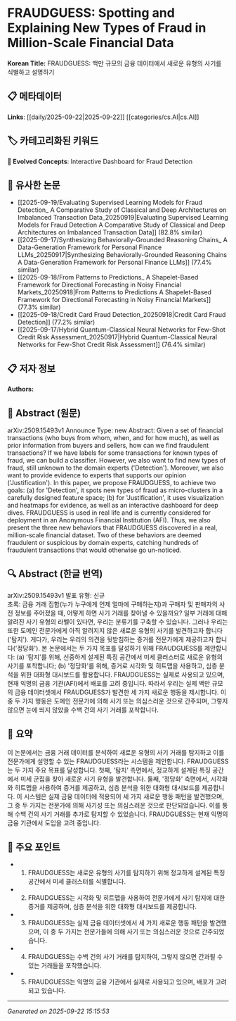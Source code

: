 # FRAUDGUESS: Spotting and Explaining New Types of Fraud in Million-Scale Financial Data

**Korean Title:** FRAUDGUESS: 백만 규모의 금융 데이터에서 새로운 유형의 사기를 식별하고 설명하기

## 📋 메타데이터

**Links**: [[daily/2025-09-22|2025-09-22]] [[categories/cs.AI|cs.AI]]

## 🏷️ 카테고리화된 키워드
**🚀 Evolved Concepts**: Interactive Dashboard for Fraud Detection

## 🔗 유사한 논문
- [[2025-09-19/Evaluating Supervised Learning Models for Fraud Detection_ A Comparative Study of Classical and Deep Architectures on Imbalanced Transaction Data_20250919|Evaluating Supervised Learning Models for Fraud Detection A Comparative Study of Classical and Deep Architectures on Imbalanced Transaction Data]] (82.8% similar)
- [[2025-09-17/Synthesizing Behaviorally-Grounded Reasoning Chains_ A Data-Generation Framework for Personal Finance LLMs_20250917|Synthesizing Behaviorally-Grounded Reasoning Chains A Data-Generation Framework for Personal Finance LLMs]] (77.4% similar)
- [[2025-09-18/From Patterns to Predictions_ A Shapelet-Based Framework for Directional Forecasting in Noisy Financial Markets_20250918|From Patterns to Predictions A Shapelet-Based Framework for Directional Forecasting in Noisy Financial Markets]] (77.3% similar)
- [[2025-09-18/Credit Card Fraud Detection_20250918|Credit Card Fraud Detection]] (77.2% similar)
- [[2025-09-17/Hybrid Quantum-Classical Neural Networks for Few-Shot Credit Risk Assessment_20250917|Hybrid Quantum-Classical Neural Networks for Few-Shot Credit Risk Assessment]] (76.4% similar)

## 📋 저자 정보

**Authors:** 

## 📄 Abstract (원문)

arXiv:2509.15493v1 Announce Type: new 
Abstract: Given a set of financial transactions (who buys from whom, when, and for how much), as well as prior information from buyers and sellers, how can we find fraudulent transactions? If we have labels for some transactions for known types of fraud, we can build a classifier. However, we also want to find new types of fraud, still unknown to the domain experts ('Detection'). Moreover, we also want to provide evidence to experts that supports our opinion ('Justification'). In this paper, we propose FRAUDGUESS, to achieve two goals: (a) for 'Detection', it spots new types of fraud as micro-clusters in a carefully designed feature space; (b) for 'Justification', it uses visualization and heatmaps for evidence, as well as an interactive dashboard for deep dives. FRAUDGUESS is used in real life and is currently considered for deployment in an Anonymous Financial Institution (AFI). Thus, we also present the three new behaviors that FRAUDGUESS discovered in a real, million-scale financial dataset. Two of these behaviors are deemed fraudulent or suspicious by domain experts, catching hundreds of fraudulent transactions that would otherwise go un-noticed.

## 🔍 Abstract (한글 번역)

arXiv:2509.15493v1 발표 유형: 신규  
초록: 금융 거래 집합(누가 누구에게 언제 얼마에 구매하는지)과 구매자 및 판매자의 사전 정보를 주어졌을 때, 어떻게 하면 사기 거래를 찾아낼 수 있을까요? 일부 거래에 대해 알려진 사기 유형의 라벨이 있다면, 우리는 분류기를 구축할 수 있습니다. 그러나 우리는 또한 도메인 전문가에게 아직 알려지지 않은 새로운 유형의 사기를 발견하고자 합니다('탐지'). 게다가, 우리는 우리의 의견을 뒷받침하는 증거를 전문가에게 제공하고자 합니다('정당화'). 본 논문에서는 두 가지 목표를 달성하기 위해 FRAUDGUESS를 제안합니다: (a) '탐지'를 위해, 신중하게 설계된 특징 공간에서 미세 클러스터로 새로운 유형의 사기를 포착합니다; (b) '정당화'를 위해, 증거로 시각화 및 히트맵을 사용하고, 심층 분석을 위한 대화형 대시보드를 활용합니다. FRAUDGUESS는 실제로 사용되고 있으며, 현재 익명의 금융 기관(AFI)에서 배포를 고려 중입니다. 따라서 우리는 실제 백만 규모의 금융 데이터셋에서 FRAUDGUESS가 발견한 세 가지 새로운 행동을 제시합니다. 이 중 두 가지 행동은 도메인 전문가에 의해 사기 또는 의심스러운 것으로 간주되며, 그렇지 않으면 눈에 띄지 않았을 수백 건의 사기 거래를 포착합니다.

## 📝 요약

이 논문에서는 금융 거래 데이터를 분석하여 새로운 유형의 사기 거래를 탐지하고 이를 전문가에게 설명할 수 있는 FRAUDGUESS라는 시스템을 제안합니다. FRAUDGUESS는 두 가지 주요 목표를 달성합니다. 첫째, '탐지' 측면에서, 정교하게 설계된 특징 공간에서 미세 군집을 찾아 새로운 사기 유형을 발견합니다. 둘째, '정당화' 측면에서, 시각화와 히트맵을 사용하여 증거를 제공하고, 심층 분석을 위한 대화형 대시보드를 제공합니다. 이 시스템은 실제 금융 데이터에 적용되어 세 가지 새로운 행동 패턴을 발견했으며, 그 중 두 가지는 전문가에 의해 사기성 또는 의심스러운 것으로 판단되었습니다. 이를 통해 수백 건의 사기 거래를 추가로 탐지할 수 있었습니다. FRAUDGUESS는 현재 익명의 금융 기관에서 도입을 고려 중입니다.

## 🎯 주요 포인트

- 1. FRAUDGUESS는 새로운 유형의 사기를 탐지하기 위해 정교하게 설계된 특징 공간에서 미세 클러스터를 식별합니다.

- 2. FRAUDGUESS는 시각화 및 히트맵을 사용하여 전문가에게 사기 탐지에 대한 증거를 제공하며, 심층 분석을 위한 대화형 대시보드를 제공합니다.

- 3. FRAUDGUESS는 실제 금융 데이터셋에서 세 가지 새로운 행동 패턴을 발견했으며, 이 중 두 가지는 전문가들에 의해 사기 또는 의심스러운 것으로 간주되었습니다.

- 4. FRAUDGUESS는 수백 건의 사기 거래를 탐지하여, 그렇지 않으면 간과될 수 있는 거래들을 포착했습니다.

- 5. FRAUDGUESS는 익명의 금융 기관에서 실제로 사용되고 있으며, 배포가 고려되고 있습니다.

---

*Generated on 2025-09-22 15:15:53*